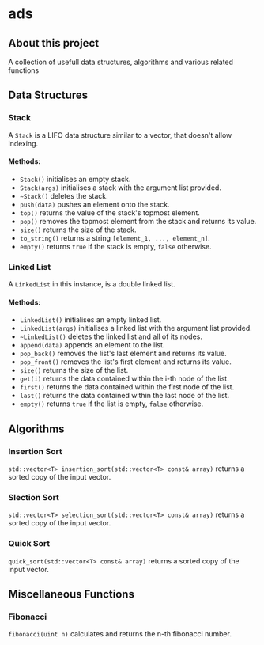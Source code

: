 # ads
## About this project
A collection of usefull data structures, algorithms and various related functions
## Data Structures
### Stack
A `Stack` is a LIFO data structure similar to a vector, that doesn't allow indexing.

#### Methods:
* `Stack()` initialises an empty stack.
* `Stack(args)` initialises a stack with the argument list provided.
* `~Stack()` deletes the stack.
* `push(data)` pushes an element onto the stack.
* `top()` returns the value of the stack's topmost element.
* `pop()` removes the topmost element from the stack and returns its value.
* `size()` returns the size of the stack.
* `to_string()` returns a string `[element_1, ..., element_n]`.
* `empty()` returns `true` if the stack is empty, `false` otherwise.

### Linked List
A `LinkedList` in this instance, is a double linked list.

#### Methods:
* `LinkedList()` initialises an empty linked list.
* `LinkedList(args)` initialises a linked list with the argument list provided.
* `~LinkedList()` deletes the linked list and all of its nodes.
* `append(data)` appends an element to the list.
* `pop_back()` removes the list's last element and returns its value.
* `pop_front()` removes the list's first element and returns its value.
* `size()` returns the size of the list.
* `get(i)` returns the data contained within the i-th node of the list.
* `first()` returns the data contained within the first node of the list.
* `last()` returns the data contained within the last node of the list.
* `empty()` returns `true` if the list is empty, `false` otherwise.

## Algorithms
### Insertion Sort
`std::vector<T> insertion_sort(std::vector<T> const& array)` returns a sorted copy of the input vector.

### Slection Sort
`std::vector<T> selection_sort(std::vector<T> const& array)` returns a sorted copy of the input vector.

### Quick Sort
`quick_sort(std::vector<T> const& array)` returns a sorted copy of the input vector.

## Miscellaneous Functions
### Fibonacci
`fibonacci(uint n)` calculates and returns the n-th fibonacci number.
